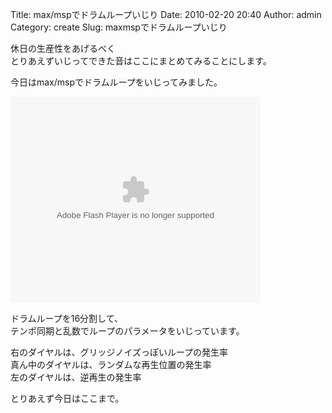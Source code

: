 Title: max/mspでドラムループいじり
Date: 2010-02-20 20:40
Author: admin
Category: create
Slug: maxmspでドラムループいじり

休日の生産性をあげるべく  
とりあえずいじってできた音はここにまとめてみることにします。

今日はmax/mspでドラムループをいじってみました。  

<object id="scPlayer" classid="clsid:d27cdb6e-ae6d-11cf-96b8-444553540000" width="400" height="330" codebase="http://download.macromedia.com/pub/shockwave/cabs/flash/swflash.cab#version=6,0,40,0"><param name="quality" value="high"></param><param name="bgcolor" value="#FFFFFF"></param><param name="flashVars" value="thumb=http://content.screencast.com/users/Ca5/folders/Jing/media/b467d096-2a7d-47ef-8eda-71a7bbb01801/FirstFrame.jpg&amp;containerwidth=802&amp;containerheight=672&amp;content=http://content.screencast.com/users/Ca5/folders/Jing/media/b467d096-2a7d-47ef-8eda-71a7bbb01801/00000003.swf"></param><param name="allowFullScreen" value="true"></param><param name="scale" value="showall"></param><param name="allowScriptAccess" value="always"></param><param name="base" value="http://content.screencast.com/users/Ca5/folders/Jing/media/b467d096-2a7d-47ef-8eda-71a7bbb01801/"></param><param name="src" value="http://content.screencast.com/users/Ca5/folders/Jing/media/b467d096-2a7d-47ef-8eda-71a7bbb01801/jingswfplayer.swf"></param><param name="flashvars" value="thumb=http://content.screencast.com/users/Ca5/folders/Jing/media/b467d096-2a7d-47ef-8eda-71a7bbb01801/FirstFrame.jpg&amp;containerwidth=802&amp;containerheight=672&amp;content=http://content.screencast.com/users/Ca5/folders/Jing/media/b467d096-2a7d-47ef-8eda-71a7bbb01801/00000003.swf"></param><param name="allowfullscreen" value="true"></param><embed id="scPlayer" type="application/x-shockwave-flash" width="400" height="330" src="http://content.screencast.com/users/Ca5/folders/Jing/media/b467d096-2a7d-47ef-8eda-71a7bbb01801/jingswfplayer.swf" base="http://content.screencast.com/users/Ca5/folders/Jing/media/b467d096-2a7d-47ef-8eda-71a7bbb01801/" allowscriptaccess="always" scale="showall" allowfullscreen="true" flashvars="thumb=http://content.screencast.com/users/Ca5/folders/Jing/media/b467d096-2a7d-47ef-8eda-71a7bbb01801/FirstFrame.jpg&amp;containerwidth=802&amp;containerheight=672&amp;content=http://content.screencast.com/users/Ca5/folders/Jing/media/b467d096-2a7d-47ef-8eda-71a7bbb01801/00000003.swf" bgcolor="#FFFFFF" quality="high"></embed></object>

ドラムループを16分割して、  
テンポ同期と乱数でループのパラメータをいじっています。

右のダイヤルは、グリッジノイズっぽいループの発生率  
真ん中のダイヤルは、ランダムな再生位置の発生率  
左のダイヤルは、逆再生の発生率

とりあえず今日はここまで。
